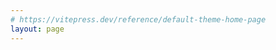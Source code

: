 ```yaml
---
# https://vitepress.dev/reference/default-theme-home-page
layout: page
---
```


<script setup>

import HomeStyle from "./components/Home.style.vue"
import AboutUs from "./components/AboutUs.vue"
import HomeHeader from "./components/HomeHeader.vue"
import Ministry from "./components/Ministry.vue"
import ContactAndSocials from "./components/ContactAndSocials.vue"
import Donation from "./components/Donation.vue"
import Footer from "./components/Footer.vue"

</script>

<HomeHeader />
<AboutUs />
<Ministry />
<ContactAndSocials />
<Donation />
<br>
<Footer />

